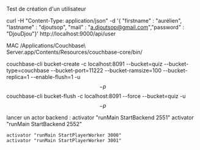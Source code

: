 


Test de création d'un utilisateur

curl -H "Content-Type: application/json" -d '{ "firstname" : "aurélien", "lastname" : "djoutsop", "mail" : "a.djoutsop@gmail.com","password" : "DjouDjou"}' http://localhost:9000/api/user


MAC /Applications/Couchbase\ Server.app/Contents/Resources/couchbase-core/bin/

couchbase-cli bucket-create -c localhost:8091 --bucket=quiz --bucket-type=couchbase --bucket-port=11222 --bucket-ramsize=100 --bucket-replica=1 --enable-flush=1 -u $$ -p $$
couchbase-cli bucket-flush -c localhost:8091 --force --bucket=quiz  -u $$ -p $$


lancer un actor backend :
    activator "runMain StartBackend 2551"
    activator "runMain StartBackend 2552"
	
	activator "runMain StartPlayerWorker 3000"
	activator "runMain StartPlayerWorker 3001"

